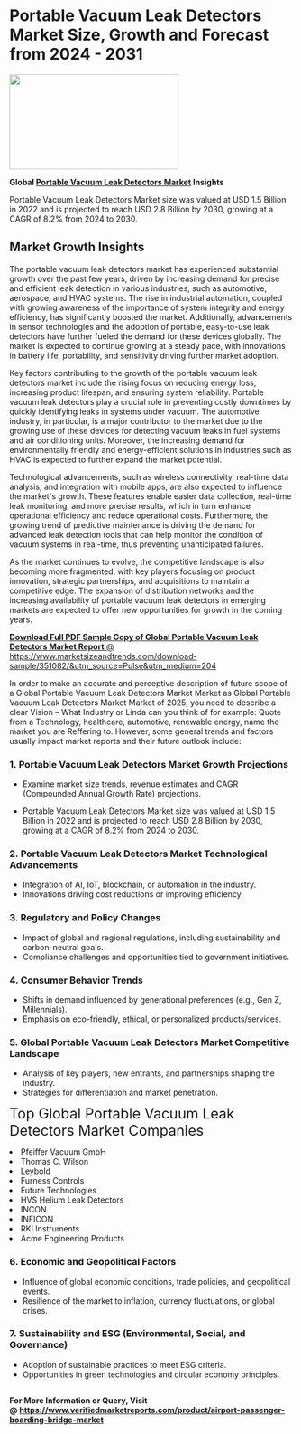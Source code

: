 <H1>Portable Vacuum Leak Detectors Market Size, Growth and Forecast from 2024 - 2031</H1><img class="aligncenter size-medium wp-image-584254" src="https://thirdeyenews.in/wp-content/uploads/2024/09/Global-Market-Research-300x168.jpeg" alt="" width="300" height="168" /><p><strong>Global&nbsp;<a href="https://www.marketsizeandtrends.com/download-sample/351082/&amp;utm_source=Pulse&amp;utm_medium=204">Portable Vacuum Leak Detectors Market</a> Insights</strong></p><p>Portable Vacuum Leak Detectors Market size was valued at USD 1.5 Billion in 2022 and is projected to reach USD 2.8 Billion by 2030, growing at a CAGR of 8.2% from 2024 to 2030.</p><p><h2>Market Growth Insights</h2> <p>The portable vacuum leak detectors market has experienced substantial growth over the past few years, driven by increasing demand for precise and efficient leak detection in various industries, such as automotive, aerospace, and HVAC systems. The rise in industrial automation, coupled with growing awareness of the importance of system integrity and energy efficiency, has significantly boosted the market. Additionally, advancements in sensor technologies and the adoption of portable, easy-to-use leak detectors have further fueled the demand for these devices globally. The market is expected to continue growing at a steady pace, with innovations in battery life, portability, and sensitivity driving further market adoption.</p> <p><a href="#"></a></p> <p>Key factors contributing to the growth of the portable vacuum leak detectors market include the rising focus on reducing energy loss, increasing product lifespan, and ensuring system reliability. Portable vacuum leak detectors play a crucial role in preventing costly downtimes by quickly identifying leaks in systems under vacuum. The automotive industry, in particular, is a major contributor to the market due to the growing use of these devices for detecting vacuum leaks in fuel systems and air conditioning units. Moreover, the increasing demand for environmentally friendly and energy-efficient solutions in industries such as HVAC is expected to further expand the market potential.</p> <p>Technological advancements, such as wireless connectivity, real-time data analysis, and integration with mobile apps, are also expected to influence the market's growth. These features enable easier data collection, real-time leak monitoring, and more precise results, which in turn enhance operational efficiency and reduce operational costs. Furthermore, the growing trend of predictive maintenance is driving the demand for advanced leak detection tools that can help monitor the condition of vacuum systems in real-time, thus preventing unanticipated failures.</p> <p>As the market continues to evolve, the competitive landscape is also becoming more fragmented, with key players focusing on product innovation, strategic partnerships, and acquisitions to maintain a competitive edge. The expansion of distribution networks and the increasing availability of portable vacuum leak detectors in emerging markets are expected to offer new opportunities for growth in the coming years.</p> <p><a href="#"></p><p><span class=""><strong>Download Full PDF Sample Copy of Global Portable Vacuum Leak Detectors Market Report</strong> @ <a href="https://www.marketsizeandtrends.com/download-sample/351082/&amp;utm_source=Pulse&amp;utm_medium=204" target="_blank">https://www.marketsizeandtrends.com/download-sample/351082/&amp;utm_source=Pulse&amp;utm_medium=204</a></span></p><p>In order to make an accurate and perceptive description of future scope of a Global&nbsp;Portable Vacuum Leak Detectors Market Market as Global&nbsp;Portable Vacuum Leak Detectors Market Market of 2025, you need to describe a clear Vision &ndash; What Industry or Linda can you think of for example: Quote from a Technology, healthcare, automotive, renewable energy, name the market you are Reffering to. However, some general trends and factors usually impact market reports and their future outlook include:</p><h3>1.&nbsp;<strong>Portable Vacuum Leak Detectors Market Growth Projections</strong></h3><ul><li>Examine market size trends, revenue estimates and CAGR (Compounded Annual Growth Rate) projections.</li><li><p>Portable Vacuum Leak Detectors Market size was valued at USD 1.5 Billion in 2022 and is projected to reach USD 2.8 Billion by 2030, growing at a CAGR of 8.2% from 2024 to 2030.</p></li></ul><h3>2.&nbsp;<strong>Portable Vacuum Leak Detectors Market Technological Advancements</strong></h3><ul><li>Integration of AI, IoT, blockchain, or automation in the industry.</li><li>Innovations driving cost reductions or improving efficiency.</li></ul><h3>3.&nbsp;<strong>Regulatory and Policy Changes</strong></h3><ul><li>Impact of global and regional regulations, including sustainability and carbon-neutral goals.</li><li>Compliance challenges and opportunities tied to government initiatives.</li></ul><h3>4.&nbsp;<strong>Consumer Behavior Trends</strong></h3><ul><li>Shifts in demand influenced by generational preferences (e.g., Gen Z, Millennials).</li><li>Emphasis on eco-friendly, ethical, or personalized products/services.</li></ul><h3>5.&nbsp;<strong>Global Portable Vacuum Leak Detectors Market Competitive Landscape</strong></h3><ul><li>Analysis of key players, new entrants, and partnerships shaping the industry.</li><li>Strategies for differentiation and market penetration.</li></ul><p data-pm-slice="1 1 []"><span style="color: inherit; font-family: inherit; font-size: 25px;">Top Global Portable Vacuum Leak Detectors Market Companies</span></p><div class="" data-test-id=""><p><li>Pfeiffer Vacuum GmbH</li><li> Thomas C. Wilson</li><li> Leybold</li><li> Furness Controls</li><li> Future Technologies</li><li> HVS Helium Leak Detectors</li><li> INCON</li><li> INFICON</li><li> RKI Instruments</li><li> Acme Engineering Products</li></p></div><h3>6.&nbsp;<strong>Economic and Geopolitical Factors</strong></h3><ul><li>Influence of global economic conditions, trade policies, and geopolitical events.</li><li>Resilience of the market to inflation, currency fluctuations, or global crises.</li></ul><h3>7.&nbsp;<strong>Sustainability and ESG (Environmental, Social, and Governance)</strong></h3><ul><li>Adoption of sustainable practices to meet ESG criteria.</li><li>Opportunities in green technologies and circular economy principles.</li></ul><h2><strong style="font-size: 14px;">For More Information or Query, Visit @&nbsp;</strong><a style="background-color: #ffffff; font-size: 14px;" href="https://www.marketsizeandtrends.com/report/portable-vacuum-leak-detectors-market/" target="_blank">https://www.verifiedmarketreports.com/product/airport-passenger-boarding-bridge-market</a></h2>
